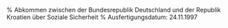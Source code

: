 % Abkommen zwischen der Bundesrepublik Deutschland und der Republik Kroatien über Soziale Sicherheit
% Ausfertigungsdatum: 24.11.1997
 